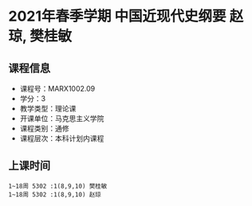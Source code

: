 # 2021年春季学期 中国近现代史纲要 赵琼, 樊桂敏






## 课程信息

- 课程号：MARX1002.09
- 学分：3
- 教学类型：理论课
- 开课单位：马克思主义学院
- 课程类别：通修
- 课程层次：本科计划内课程

## 上课时间

```
1~18周 5302 :1(8,9,10) 樊桂敏
1~18周 5302 :1(8,9,10) 赵琼
```

